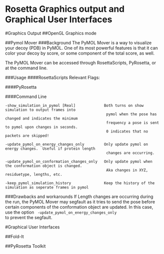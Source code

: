 # Rosetta Graphics output and Graphical User Interfaces

#Graphics Output
##OpenGL Graphics mode

##Pymol Mover
###Background
The PyMOL Mover is a way to visualize your decoy (PDB) in PyMOL. One of its most powerful features is that it can color your decoy by score, or some component of the total score, as well. 

The PyMOL Mover can be accessed through RosettaScripts, PyRosetta, or at the command line.

###Usage
####RosettaScripts
Relevant Flags:

####PyRosetta

####Command Line

```
-show_simulation_in_pymol [Real]             Both turns on show simulation to output frames into 
                                              pymol when the pose has changed and indicates the minimum
                                              frequency a pose is sent to pymol upon changes in seconds. 
                                              0 indicates that no packets are skipped!

-update_pymol_on_energy_changes_only         Only update pymol on energy changes.  Useful if protein length
                                              changes are occurring.

-update_pymol_on_conformation_changes_only   Only update pymol when the conformation object is changed.  
                                              Aka changes in XYZ, residuetype, lengths, etc.
  
-keep_pymol_simulation_history               Keep the history of the simulation as seperate frames in pymol

```
###Drawbacks and workarounds
If Length changes are occurring during the run, the PyMOL Mover may segfault as it tries to send the pose before certain components of the conformation object are updated.  In this case, use the option <code> -update_pymol_on_energy_changes_only </code> to prevent the segfault.

#Graphical User Interfaces

##Fold-It

##PyRosetta Toolkit